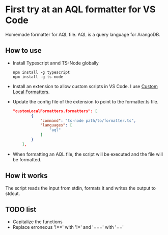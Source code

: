 # First try at an AQL formatter for VS Code


Homemade formatter for AQL file. AQL is a query language for ArangoDB.

## How to use
* Install Typescript annd TS-Node globally
    ```
    npm install -g typescript
    npm install -g ts-node
    ```

* Install an extension to allow custom scripts in VS Code. I use [Custom Local Formatters](https://github.com/JKillian/vscode-custom-local-formatters).

* Update the config file of the extension to point to the formatter.ts file.
    ``` JSON
    "customLocalFormatters.formatters": [
            {
                "command": "ts-node path/to/formatter.ts",
                "languages": [
                    "aql"
                ]
            }
        ],
    ```

* When formatting an AQL file, the script will be executed and the file will be formatted.

## How it works

The script reads the input from stdin, formats it and writes the output to stdout.

## TODO list
* Capitalize the functions
* Replace erroneous '!==' with '!=' and '===' with '=='